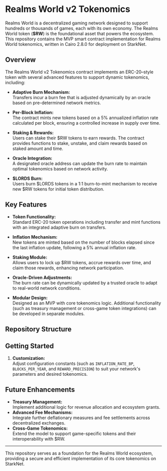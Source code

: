 # Realms World v2 Tokenomics

Realms World is a decentralized gaming network designed to support hundreds or thousands of games, each with its own economy. The Realms World token (**$RW**) is the foundational asset that powers the ecosystem. This repository contains the MVP smart contract implementation for Realms World tokenomics, written in Cairo 2.8.0 for deployment on StarkNet.

## Overview

The Realms World v2 Tokenomics contract implements an ERC-20–style token with several advanced features to support dynamic tokenomics, including:

- **Adaptive Burn Mechanism:**  
  Transfers incur a burn fee that is adjusted dynamically by an oracle based on pre-determined network metrics.
  
- **Per-Block Inflation:**  
  The contract mints new tokens based on a 5% annualized inflation rate calculated per block, ensuring a controlled increase in supply over time.
  
- **Staking & Rewards:**  
  Users can stake their $RW tokens to earn rewards. The contract provides functions to stake, unstake, and claim rewards based on staked amount and time.
  
- **Oracle Integration:**  
  A designated oracle address can update the burn rate to maintain optimal tokenomics based on network activity.
  
- **$LORDS Burn:**  
  Users  burn $LORDS tokens in a 1:1 burn-to-mint mechanism to receive new $RW tokens for initial token distribution.

## Key Features

- **Token Functionality:**  
  Standard ERC-20 token operations including transfer and mint functions with an integrated adaptive burn on transfers.
  
- **Inflation Mechanism:**  
  New tokens are minted based on the number of blocks elapsed since the last inflation update, following a 5% annual inflation rate.
  
- **Staking Module:**  
  Allows users to lock up $RW tokens, accrue rewards over time, and claim those rewards, enhancing network participation.
  
- **Oracle-Driven Adjustments:**  
  The burn rate can be dynamically updated by a trusted oracle to adapt to real-world network conditions.
  
- **Modular Design:**  
  Designed as an MVP with core tokenomics logic. Additional functionality (such as treasury management or cross-game token integrations) can be developed in separate modules.

## Repository Structure


## Getting Started

1. **Customization:**  
   Adjust configuration constants (such as `INFLATION_RATE_BP`, `BLOCKS_PER_YEAR`, and `REWARD_PRECISION`) to suit your network's parameters and desired tokenomics.

## Future Enhancements

- **Treasury Management:**  
  Implement additional logic for revenue allocation and ecosystem grants.
- **Advanced Fee Mechanisms:**  
  Integrate further deflationary measures and fee settlements across decentralized exchanges.
- **Cross-Game Tokenomics:**  
  Extend the model to support game-specific tokens and their interoperability with $RW.

---

This repository serves as a foundation for the Realms World ecosystem, providing a secure and efficient implementation of its core tokenomics on StarkNet.
